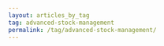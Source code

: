 ```yaml
---
layout: articles_by_tag
tag: advanced-stock-management
permalink: /tag/advanced-stock-management/
---
```

